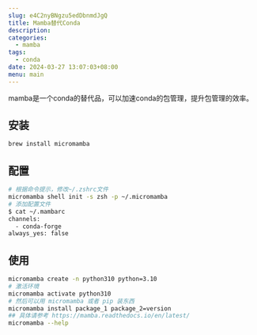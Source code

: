```yaml
---
slug: e4C2nyBNgzu5edDbnmdJgQ
title: Mamba替代Conda
description:
categories:
  - mamba
tags:
  - conda
date: 2024-03-27 13:07:03+08:00
menu: main
---
```


mamba是一个conda的替代品，可以加速conda的包管理，提升包管理的效率。

## 安装
```bash
brew install micromamba
```

## 配置
```bash
# 根据命令提示，修改~/.zshrc文件
micromamba shell init -s zsh -p ~/.micromamba
# 添加配置文件
$ cat ~/.mambarc
channels:
  - conda-forge
always_yes: false
```

## 使用
```bash
micromamba create -n python310 python=3.10
# 激活环境
micromamba activate python310
# 然后可以用 micromamba 或者 pip 装东西
micromamba install package_1 package_2=version
## 具体请参考 https://mamba.readthedocs.io/en/latest/
micromamba --help
```

